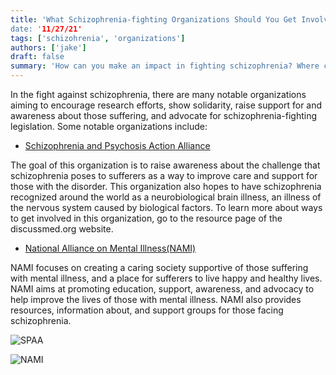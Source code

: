 ```yaml
---
title: 'What Schizophrenia-fighting Organizations Should You Get Involved in?
date: '11/27/21'
tags: ['schizohrenia', 'organizations']
authors: ['jake']
draft: false
summary: 'How can you make an impact in fighting schizophrenia? Where can you start? What organizations are leading this fight? These are the questions that we will explore the answers to in this blog.'
---
```

In the fight against schizophrenia, there are many notable organizations aiming to encourage research efforts, show solidarity, raise support for and awareness about those suffering, and advocate for schizophrenia-fighting legislation. Some notable organizations include:

-   [Schizophrenia and Psychosis Action Alliance](https://sczaction.org/)
    

The goal of this organization is to raise awareness about the challenge that schizophrenia poses to sufferers as a way to improve care and support for those with the disorder. This organization also hopes to have schizophrenia recognized around the world as a neurobiological brain illness, an illness of the nervous system caused by biological factors. To learn more about ways to get involved in this organization, go to the resource page of the discussmed.org website.

-   [National Alliance on Mental Illness(NAMI)](https://nami.org/Home)
    

NAMI focuses on creating a caring society supportive of those suffering with mental illness, and a place for sufferers to live happy and healthy lives. NAMI aims at promoting education, support, awareness, and advocacy to help improve the lives of those with mental illness. NAMI also provides resources, information about, and support groups for those facing schizophrenia.

![SPAA](https://thebrightmentality.com/wp-content/uploads/2021/05/a2114d01b349413fa900bb7df49d1a96.png)

![NAMI](https://wisesova.pitt.edu/wp-content/uploads/2018/04/NAMI-service-Logo.jpg)




